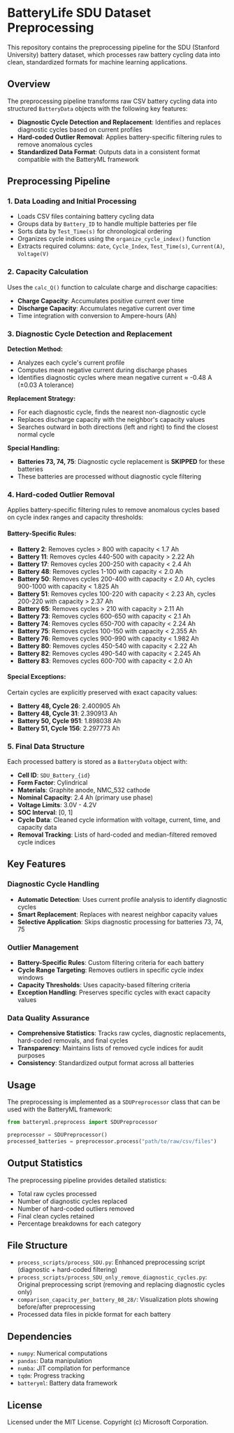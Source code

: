 # BatteryLife SDU Dataset Preprocessing

This repository contains the preprocessing pipeline for the SDU (Stanford University) battery dataset, which processes raw battery cycling data into clean, standardized formats for machine learning applications.

## Overview

The preprocessing pipeline transforms raw CSV battery cycling data into structured `BatteryData` objects with the following key features:

- **Diagnostic Cycle Detection and Replacement**: Identifies and replaces diagnostic cycles based on current profiles
- **Hard-coded Outlier Removal**: Applies battery-specific filtering rules to remove anomalous cycles
- **Standardized Data Format**: Outputs data in a consistent format compatible with the BatteryML framework

## Preprocessing Pipeline

### 1. Data Loading and Initial Processing

- Loads CSV files containing battery cycling data
- Groups data by `Battery_ID` to handle multiple batteries per file
- Sorts data by `Test_Time(s)` for chronological ordering
- Organizes cycle indices using the `organize_cycle_index()` function
- Extracts required columns: `date`, `Cycle_Index`, `Test_Time(s)`, `Current(A)`, `Voltage(V)`

### 2. Capacity Calculation

Uses the `calc_Q()` function to calculate charge and discharge capacities:
- **Charge Capacity**: Accumulates positive current over time
- **Discharge Capacity**: Accumulates negative current over time
- Time integration with conversion to Ampere-hours (Ah)

### 3. Diagnostic Cycle Detection and Replacement

**Detection Method:**
- Analyzes each cycle's current profile
- Computes mean negative current during discharge phases
- Identifies diagnostic cycles where mean negative current ≈ -0.48 A (±0.03 A tolerance)

**Replacement Strategy:**
- For each diagnostic cycle, finds the nearest non-diagnostic cycle
- Replaces discharge capacity with the neighbor's capacity values
- Searches outward in both directions (left and right) to find the closest normal cycle

**Special Handling:**
- **Batteries 73, 74, 75**: Diagnostic cycle replacement is **SKIPPED** for these batteries
- These batteries are processed without diagnostic cycle filtering

### 4. Hard-coded Outlier Removal

Applies battery-specific filtering rules to remove anomalous cycles based on cycle index ranges and capacity thresholds:

#### Battery-Specific Rules:

- **Battery 2**: Removes cycles > 800 with capacity < 1.7 Ah
- **Battery 11**: Removes cycles 440-500 with capacity > 2.22 Ah
- **Battery 17**: Removes cycles 200-250 with capacity < 2.4 Ah
- **Battery 48**: Removes cycles 1-100 with capacity < 2.0 Ah
- **Battery 50**: Removes cycles 200-400 with capacity < 2.0 Ah, cycles 900-1000 with capacity < 1.825 Ah
- **Battery 51**: Removes cycles 100-220 with capacity < 2.23 Ah, cycles 200-220 with capacity > 2.37 Ah
- **Battery 65**: Removes cycles > 210 with capacity > 2.11 Ah
- **Battery 73**: Removes cycles 600-650 with capacity < 2.1 Ah
- **Battery 74**: Removes cycles 650-700 with capacity < 2.24 Ah
- **Battery 75**: Removes cycles 100-150 with capacity < 2.355 Ah
- **Battery 76**: Removes cycles 900-990 with capacity < 1.982 Ah
- **Battery 80**: Removes cycles 450-540 with capacity < 2.22 Ah
- **Battery 82**: Removes cycles 490-540 with capacity < 2.245 Ah
- **Battery 83**: Removes cycles 600-700 with capacity < 2.0 Ah

#### Special Exceptions:

Certain cycles are explicitly preserved with exact capacity values:
- **Battery 48, Cycle 26**: 2.400905 Ah
- **Battery 48, Cycle 31**: 2.390913 Ah
- **Battery 50, Cycle 951**: 1.898038 Ah
- **Battery 51, Cycle 156**: 2.297773 Ah

### 5. Final Data Structure

Each processed battery is stored as a `BatteryData` object with:
- **Cell ID**: `SDU_Battery_{id}`
- **Form Factor**: Cylindrical
- **Materials**: Graphite anode, NMC_532 cathode
- **Nominal Capacity**: 2.4 Ah (primary use phase)
- **Voltage Limits**: 3.0V - 4.2V
- **SOC Interval**: [0, 1]
- **Cycle Data**: Cleaned cycle information with voltage, current, time, and capacity data
- **Removal Tracking**: Lists of hard-coded and median-filtered removed cycle indices

## Key Features

### Diagnostic Cycle Handling
- **Automatic Detection**: Uses current profile analysis to identify diagnostic cycles
- **Smart Replacement**: Replaces with nearest neighbor capacity values
- **Selective Application**: Skips diagnostic processing for batteries 73, 74, 75

### Outlier Management
- **Battery-Specific Rules**: Custom filtering criteria for each battery
- **Cycle Range Targeting**: Removes outliers in specific cycle index windows
- **Capacity Thresholds**: Uses capacity-based filtering criteria
- **Exception Handling**: Preserves specific cycles with exact capacity values

### Data Quality Assurance
- **Comprehensive Statistics**: Tracks raw cycles, diagnostic replacements, hard-coded removals, and final cycles
- **Transparency**: Maintains lists of removed cycle indices for audit purposes
- **Consistency**: Standardized output format across all batteries

## Usage

The preprocessing is implemented as a `SDUPreprocessor` class that can be used with the BatteryML framework:

```python
from batteryml.preprocess import SDUPreprocessor

preprocessor = SDUPreprocessor()
processed_batteries = preprocessor.process("path/to/raw/csv/files")
```

## Output Statistics

The preprocessing pipeline provides detailed statistics:
- Total raw cycles processed
- Number of diagnostic cycles replaced
- Number of hard-coded outliers removed
- Final clean cycles retained
- Percentage breakdowns for each category

## File Structure

- `process_scripts/process_SDU.py`: Enhanced preprocessing script (diagnostic + hard-coded filtering)
- `process_scripts/process_SDU_only_remove_diagnostic_cycles.py`: Original preprocessing script (removing and replacing diagnostic cycles only)
- `comparison_capacity_per_battery_08_28/`: Visualization plots showing before/after preprocessing
- Processed data files in pickle format for each battery

## Dependencies

- `numpy`: Numerical computations
- `pandas`: Data manipulation
- `numba`: JIT compilation for performance
- `tqdm`: Progress tracking
- `batteryml`: Battery data framework

## License

Licensed under the MIT License. Copyright (c) Microsoft Corporation.

